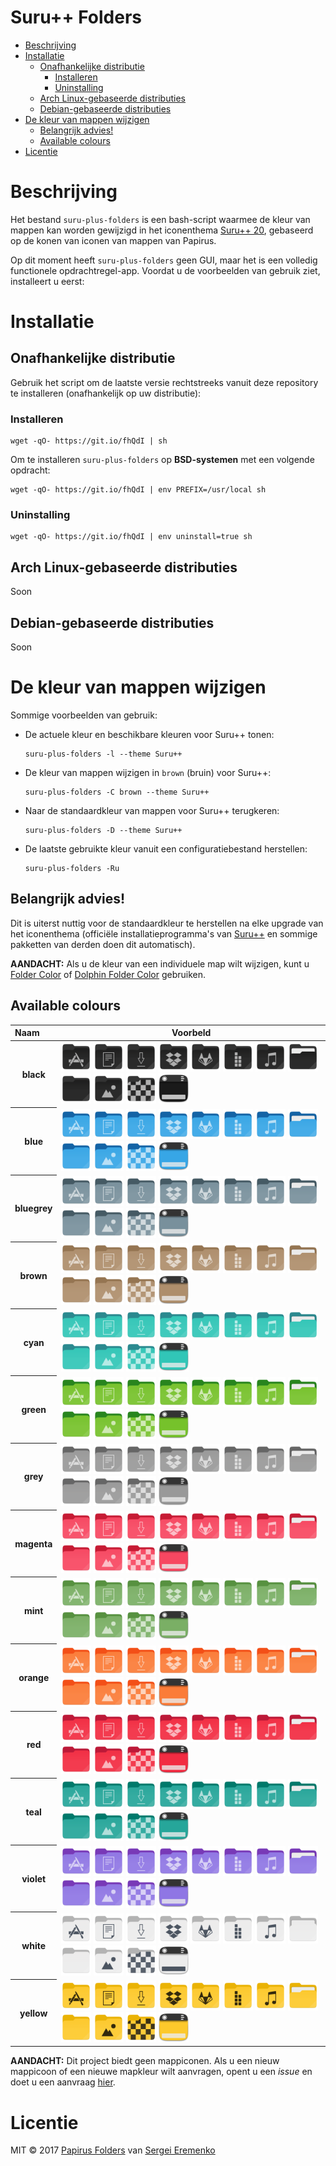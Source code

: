 <h1>Suru++ Folders</h1>

- [Beschrijving](#beschrijving)
- [Installatie](#installatie)
  - [Onafhankelijke distributie](#onafhankelijke-distributie)
    - [Installeren](#installeren)
    - [Uninstalling](#uninstalling)
  - [Arch Linux-gebaseerde distributies](#arch-linux-gebaseerde-distributies)
  - [Debian-gebaseerde distributies](#debian-gebaseerde-distributies)
- [De kleur van mappen wijzigen](#de-kleur-van-mappen-wijzigen)
  - [Belangrijk advies!](#belangrijk-advies)
  - [Available colours](#available-colours)
- [Licentie](#licentie)

# Beschrijving

Het bestand `suru-plus-folders` is een bash-script waarmee de kleur van mappen kan worden gewijzigd in het iconenthema [Suru++ 20](https://github.com/gusbemacbe/suru-plus), gebaseerd op de konen van iconen van mappen van Papirus.

Op dit moment heeft `suru-plus-folders` geen GUI, maar het is een volledig functionele opdrachtregel-app. Voordat u de voorbeelden van gebruik ziet, installeert u eerst:

# Installatie

## Onafhankelijke distributie

Gebruik het script om de laatste versie rechtstreeks vanuit deze repository te installeren (onafhankelijk op uw distributie):

### Installeren

```
wget -qO- https://git.io/fhQdI | sh
```

Om te installeren `suru-plus-folders` op **BSD-systemen** met een volgende opdracht:

```
wget -qO- https://git.io/fhQdI | env PREFIX=/usr/local sh
```

### Uninstalling

```
wget -qO- https://git.io/fhQdI | env uninstall=true sh
```

## Arch Linux-gebaseerde distributies

Soon

## Debian-gebaseerde distributies

Soon

# De kleur van mappen wijzigen

Sommige voorbeelden van gebruik:

- De actuele kleur en beschikbare kleuren voor Suru++ tonen:
    ```
    suru-plus-folders -l --theme Suru++
    ```
- De kleur van mappen wijzigen in `brown` (bruin) voor Suru++:
    ```
    suru-plus-folders -C brown --theme Suru++
    ```
- Naar de standaardkleur van mappen voor Suru++ terugkeren:
    ```
    suru-plus-folders -D --theme Suru++
    ```
- De laatste gebruikte kleur vanuit een configuratiebestand herstellen:
    ```
    suru-plus-folders -Ru
    ```

## Belangrijk advies!

Dit is uiterst nuttig voor de standaardkleur te herstellen na elke upgrade van het iconenthema (officiële installatieprogramma's van [Suru++](https://github.com/gusbemacbe/suru-plus) en sommige pakketten van derden doen dit automatisch).

**AANDACHT:** Als u de kleur van een individuele map wilt wijzigen, kunt u [Folder Color](http://foldercolor.tuxfamily.org) of [Dolphin Folder Color](https://github.com/audoban/dolphin-folder-color) gebruiken.

## Available colours

<table style="margin-left: auto; margin-right: auto;">
  <thead>
    <tr>
      <th style="text-align:left">Naam</th>
      <th style="text-align:center">Voorbeld</th>
    </tr>
  </thead>
  <tbody>
    <tr>
      <th>black</th>
      <td>
        <img src="/images/folder-black-apps.svg" height="48px" width="48px" alt="folder-black-apps">
        <img src="/images/folder-black-documents.svg" height="48px" width="48px" alt="folder-black-documents">
        <img src="/images/folder-black-download.svg" height="48px" width="48px" alt="folder-black-download">
        <img src="/images/folder-black-dropbox.svg" height="48px" width="48px" alt="folder-black-dropbox">
        <img src="/images/folder-black-gitlab.svg" height="48px" width="48px" alt="folder-black-gitlab">
        <img src="/images/folder-black-icons.svg" height="48px" width="48px" alt="folder-black-icons">
        <img src="/images/folder-black-music.svg" height="48px" width="48px" alt="folder-black-music">
        <img src="/images/folder-black-open.svg" height="48px" width="48px" alt="folder-black-open">
        <img src="/images/folder-black.svg" height="48px" width="48px" alt="folder-black">
        <img src="/images/folder-black-pictures.svg" height="48px" width="48px" alt="folder-black-pictures"> 
        <img src="/images/folder-black-visiting.svg" height="48px" width="48px" alt="folder-black-visiting"> 
        <img src="/images/user-black-desktop.svg" height="48px" width="48px" alt="user-black-desktop">
      </td>
    </tr>
    <tr>
      <th>blue</th>
      <td>
        <img src="/images/folder-blue-apps.svg" height="48px" width="48px" alt="folder-blue-apps">
        <img src="/images/folder-blue-documents.svg" height="48px" width="48px" alt="folder-blue-documents">
        <img src="/images/folder-blue-download.svg" height="48px" width="48px" alt="folder-blue-download">
        <img src="/images/folder-blue-dropbox.svg" height="48px" width="48px" alt="folder-blue-dropbox">
        <img src="/images/folder-blue-gitlab.svg" height="48px" width="48px" alt="folder-blue-gitlab">
        <img src="/images/folder-blue-icons.svg" height="48px" width="48px" alt="folder-blue-icons">
        <img src="/images/folder-blue-music.svg" height="48px" width="48px" alt="folder-blue-music">
        <img src="/images/folder-blue-open.svg" height="48px" width="48px" alt="folder-blue-open">
        <img src="/images/folder-blue.svg" height="48px" width="48px" alt="folder-blue">
        <img src="/images/folder-blue-pictures.svg" height="48px" width="48px" alt="folder-blue-pictures"> 
        <img src="/images/folder-blue-visiting.svg" height="48px" width="48px" alt="folder-blue-visiting"> 
        <img src="/images/user-blue-desktop.svg" height="48px" width="48px" alt="user-blue-desktop">
      </td>
    </tr>
    <tr>
      <th>bluegrey</th>
      <td>
        <img src="/images/folder-bluegrey-apps.svg" height="48px" width="48px" alt="folder-bluegrey-apps">
        <img src="/images/folder-bluegrey-documents.svg" height="48px" width="48px" alt="folder-bluegrey-documents">
        <img src="/images/folder-bluegrey-download.svg" height="48px" width="48px" alt="folder-bluegrey-download">
        <img src="/images/folder-bluegrey-dropbox.svg" height="48px" width="48px" alt="folder-bluegrey-dropbox">
        <img src="/images/folder-bluegrey-gitlab.svg" height="48px" width="48px" alt="folder-bluegrey-gitlab">
        <img src="/images/folder-bluegrey-icons.svg" height="48px" width="48px" alt="folder-bluegrey-icons">
        <img src="/images/folder-bluegrey-music.svg" height="48px" width="48px" alt="folder-bluegrey-music">
        <img src="/images/folder-bluegrey-open.svg" height="48px" width="48px" alt="folder-bluegrey-open">
        <img src="/images/folder-bluegrey.svg" height="48px" width="48px" alt="folder-bluegrey">
        <img src="/images/folder-bluegrey-pictures.svg" height="48px" width="48px" alt="folder-bluegrey-pictures"> 
        <img src="/images/folder-bluegrey-visiting.svg" height="48px" width="48px" alt="folder-bluegrey-visiting"> 
        <img src="/images/user-bluegrey-desktop.svg" height="48px" width="48px" alt="user-bluegrey-desktop">
      </td>
    </tr>
    <tr>
      <th>brown</th>
      <td>
        <img src="/images/folder-brown-apps.svg" height="48px" width="48px" alt="folder-brown-apps">
        <img src="/images/folder-brown-documents.svg" height="48px" width="48px" alt="folder-brown-documents">
        <img src="/images/folder-brown-download.svg" height="48px" width="48px" alt="folder-brown-download">
        <img src="/images/folder-brown-dropbox.svg" height="48px" width="48px" alt="folder-brown-dropbox">
        <img src="/images/folder-brown-gitlab.svg" height="48px" width="48px" alt="folder-brown-gitlab">
        <img src="/images/folder-brown-icons.svg" height="48px" width="48px" alt="folder-brown-icons">
        <img src="/images/folder-brown-music.svg" height="48px" width="48px" alt="folder-brown-music">
        <img src="/images/folder-brown-open.svg" height="48px" width="48px" alt="folder-brown-open">
        <img src="/images/folder-brown.svg" height="48px" width="48px" alt="folder-brown">
        <img src="/images/folder-brown-pictures.svg" height="48px" width="48px" alt="folder-brown-pictures"> 
        <img src="/images/folder-brown-visiting.svg" height="48px" width="48px" alt="folder-brown-visiting"> 
        <img src="/images/user-brown-desktop.svg" height="48px" width="48px" alt="user-brown-desktop">
      </td>
    </tr>
    <tr>
      <th>cyan</th>
      <td>
        <img src="/images/folder-cyan-apps.svg" height="48px" width="48px" alt="folder-cyan-apps">
        <img src="/images/folder-cyan-documents.svg" height="48px" width="48px" alt="folder-cyan-documents">
        <img src="/images/folder-cyan-download.svg" height="48px" width="48px" alt="folder-cyan-download">
        <img src="/images/folder-cyan-dropbox.svg" height="48px" width="48px" alt="folder-cyan-dropbox">
        <img src="/images/folder-cyan-gitlab.svg" height="48px" width="48px" alt="folder-cyan-gitlab">
        <img src="/images/folder-cyan-icons.svg" height="48px" width="48px" alt="folder-cyan-icons">
        <img src="/images/folder-cyan-music.svg" height="48px" width="48px" alt="folder-cyan-music">
        <img src="/images/folder-cyan-open.svg" height="48px" width="48px" alt="folder-cyan-open">
        <img src="/images/folder-cyan.svg" height="48px" width="48px" alt="folder-cyan">
        <img src="/images/folder-cyan-pictures.svg" height="48px" width="48px" alt="folder-cyan-pictures"> 
        <img src="/images/folder-cyan-visiting.svg" height="48px" width="48px" alt="folder-cyan-visiting"> 
        <img src="/images/user-cyan-desktop.svg" height="48px" width="48px" alt="user-cyan-desktop">
      </td>
    </tr>
    <tr>
      <th>green</th>
      <td>
        <img src="/images/folder-green-apps.svg" height="48px" width="48px" alt="folder-green-apps">
        <img src="/images/folder-green-documents.svg" height="48px" width="48px" alt="folder-green-documents">
        <img src="/images/folder-green-download.svg" height="48px" width="48px" alt="folder-green-download">
        <img src="/images/folder-green-dropbox.svg" height="48px" width="48px" alt="folder-green-dropbox">
        <img src="/images/folder-green-gitlab.svg" height="48px" width="48px" alt="folder-green-gitlab">
        <img src="/images/folder-green-icons.svg" height="48px" width="48px" alt="folder-green-icons">
        <img src="/images/folder-green-music.svg" height="48px" width="48px" alt="folder-green-music">
        <img src="/images/folder-green-open.svg" height="48px" width="48px" alt="folder-green-open">
        <img src="/images/folder-green.svg" height="48px" width="48px" alt="folder-green">
        <img src="/images/folder-green-pictures.svg" height="48px" width="48px" alt="folder-green-pictures"> 
        <img src="/images/folder-green-visiting.svg" height="48px" width="48px" alt="folder-green-visiting"> 
        <img src="/images/user-green-desktop.svg" height="48px" width="48px" alt="user-green-desktop">
      </td>
    </tr>
    <tr>
      <th>grey</th>
      <td>
        <img src="/images/folder-grey-apps.svg" height="48px" width="48px" alt="folder-grey-apps">
        <img src="/images/folder-grey-documents.svg" height="48px" width="48px" alt="folder-grey-documents">
        <img src="/images/folder-grey-download.svg" height="48px" width="48px" alt="folder-grey-download">
        <img src="/images/folder-grey-dropbox.svg" height="48px" width="48px" alt="folder-grey-dropbox">
        <img src="/images/folder-grey-gitlab.svg" height="48px" width="48px" alt="folder-grey-gitlab">
        <img src="/images/folder-grey-icons.svg" height="48px" width="48px" alt="folder-grey-icons">
        <img src="/images/folder-grey-music.svg" height="48px" width="48px" alt="folder-grey-music">
        <img src="/images/folder-grey-open.svg" height="48px" width="48px" alt="folder-grey-open">
        <img src="/images/folder-grey.svg" height="48px" width="48px" alt="folder-grey">
        <img src="/images/folder-grey-pictures.svg" height="48px" width="48px" alt="folder-grey-pictures"> 
        <img src="/images/folder-grey-visiting.svg" height="48px" width="48px" alt="folder-grey-visiting"> 
        <img src="/images/user-grey-desktop.svg" height="48px" width="48px" alt="user-grey-desktop">
      </td>
    </tr>
    <tr>
      <th>magenta</th>
      <td>
        <img src="/images/folder-magenta-apps.svg" height="48px" width="48px" alt="folder-magenta-apps">
        <img src="/images/folder-magenta-documents.svg" height="48px" width="48px" alt="folder-magenta-documents">
        <img src="/images/folder-magenta-download.svg" height="48px" width="48px" alt="folder-magenta-download">
        <img src="/images/folder-magenta-dropbox.svg" height="48px" width="48px" alt="folder-magenta-dropbox">
        <img src="/images/folder-magenta-gitlab.svg" height="48px" width="48px" alt="folder-magenta-gitlab">
        <img src="/images/folder-magenta-icons.svg" height="48px" width="48px" alt="folder-magenta-icons">
        <img src="/images/folder-magenta-music.svg" height="48px" width="48px" alt="folder-magenta-music">
        <img src="/images/folder-magenta-open.svg" height="48px" width="48px" alt="folder-magenta-open">
        <img src="/images/folder-magenta.svg" height="48px" width="48px" alt="folder-magenta">
        <img src="/images/folder-magenta-pictures.svg" height="48px" width="48px" alt="folder-magenta-pictures"> 
        <img src="/images/folder-magenta-visiting.svg" height="48px" width="48px" alt="folder-magenta-visiting"> 
        <img src="/images/user-magenta-desktop.svg" height="48px" width="48px" alt="user-magenta-desktop">
      </td>
    </tr>
    <tr>
      <th>mint</th>
      <td>
        <img src="/images/folder-mint-apps.svg" height="48px" width="48px" alt="folder-mint-apps">
        <img src="/images/folder-mint-documents.svg" height="48px" width="48px" alt="folder-mint-documents">
        <img src="/images/folder-mint-download.svg" height="48px" width="48px" alt="folder-mint-download">
        <img src="/images/folder-mint-dropbox.svg" height="48px" width="48px" alt="folder-mint-dropbox">
        <img src="/images/folder-mint-gitlab.svg" height="48px" width="48px" alt="folder-mint-gitlab">
        <img src="/images/folder-mint-icons.svg" height="48px" width="48px" alt="folder-mint-icons">
        <img src="/images/folder-mint-music.svg" height="48px" width="48px" alt="folder-mint-music">
        <img src="/images/folder-mint-open.svg" height="48px" width="48px" alt="folder-mint-open">
        <img src="/images/folder-mint.svg" height="48px" width="48px" alt="folder-mint">
        <img src="/images/folder-mint-pictures.svg" height="48px" width="48px" alt="folder-mint-pictures"> 
        <img src="/images/folder-mint-visiting.svg" height="48px" width="48px" alt="folder-mint-visiting"> 
        <img src="/images/user-mint-desktop.svg" height="48px" width="48px" alt="user-mint-desktop">
      </td>
    </tr>
    <tr>
      <th>orange</th>
      <td>
        <img src="/images/folder-orange-apps.svg" height="48px" width="48px" alt="folder-orange-apps">
        <img src="/images/folder-orange-documents.svg" height="48px" width="48px" alt="folder-orange-documents">
        <img src="/images/folder-orange-download.svg" height="48px" width="48px" alt="folder-orange-download">
        <img src="/images/folder-orange-dropbox.svg" height="48px" width="48px" alt="folder-orange-dropbox">
        <img src="/images/folder-orange-gitlab.svg" height="48px" width="48px" alt="folder-orange-gitlab">
        <img src="/images/folder-orange-icons.svg" height="48px" width="48px" alt="folder-orange-icons">
        <img src="/images/folder-orange-music.svg" height="48px" width="48px" alt="folder-orange-music">
        <img src="/images/folder-orange-open.svg" height="48px" width="48px" alt="folder-orange-open">
        <img src="/images/folder-orange.svg" height="48px" width="48px" alt="folder-orange">
        <img src="/images/folder-orange-pictures.svg" height="48px" width="48px" alt="folder-orange-pictures"> 
        <img src="/images/folder-orange-visiting.svg" height="48px" width="48px" alt="folder-orange-visiting"> 
        <img src="/images/user-orange-desktop.svg" height="48px" width="48px" alt="user-orange-desktop">
      </td>
    </tr>
    <tr>
      <th>red</th>
      <td>
        <img src="/images/folder-red-apps.svg" height="48px" width="48px" alt="folder-red-apps">
        <img src="/images/folder-red-documents.svg" height="48px" width="48px" alt="folder-red-documents">
        <img src="/images/folder-red-download.svg" height="48px" width="48px" alt="folder-red-download">
        <img src="/images/folder-red-dropbox.svg" height="48px" width="48px" alt="folder-red-dropbox">
        <img src="/images/folder-red-gitlab.svg" height="48px" width="48px" alt="folder-red-gitlab">
        <img src="/images/folder-red-icons.svg" height="48px" width="48px" alt="folder-red-icons">
        <img src="/images/folder-red-music.svg" height="48px" width="48px" alt="folder-red-music">
        <img src="/images/folder-red-open.svg" height="48px" width="48px" alt="folder-red-open">
        <img src="/images/folder-red.svg" height="48px" width="48px" alt="folder-red">
        <img src="/images/folder-red-pictures.svg" height="48px" width="48px" alt="folder-red-pictures"> 
        <img src="/images/folder-red-visiting.svg" height="48px" width="48px" alt="folder-red-visiting"> 
        <img src="/images/user-red-desktop.svg" height="48px" width="48px" alt="user-red-desktop">
      </td>
    </tr>
    <tr>
      <th>teal</th>
      <td>
        <img src="/images/folder-teal-apps.svg" height="48px" width="48px" alt="folder-teal-apps">
        <img src="/images/folder-teal-documents.svg" height="48px" width="48px" alt="folder-teal-documents">
        <img src="/images/folder-teal-download.svg" height="48px" width="48px" alt="folder-teal-download">
        <img src="/images/folder-teal-dropbox.svg" height="48px" width="48px" alt="folder-teal-dropbox">
        <img src="/images/folder-teal-gitlab.svg" height="48px" width="48px" alt="folder-teal-gitlab">
        <img src="/images/folder-teal-icons.svg" height="48px" width="48px" alt="folder-teal-icons">
        <img src="/images/folder-teal-music.svg" height="48px" width="48px" alt="folder-teal-music">
        <img src="/images/folder-teal-open.svg" height="48px" width="48px" alt="folder-teal-open">
        <img src="/images/folder-teal.svg" height="48px" width="48px" alt="folder-teal">
        <img src="/images/folder-teal-pictures.svg" height="48px" width="48px" alt="folder-teal-pictures"> 
        <img src="/images/folder-teal-visiting.svg" height="48px" width="48px" alt="folder-teal-visiting"> 
        <img src="/images/user-teal-desktop.svg" height="48px" width="48px" alt="user-teal-desktop">
      </td>
    </tr>
    <tr>
      <th>violet</th>
      <td>
        <img src="/images/folder-violet-apps.svg" height="48px" width="48px" alt="folder-violet-apps">
        <img src="/images/folder-violet-documents.svg" height="48px" width="48px" alt="folder-violet-documents">
        <img src="/images/folder-violet-download.svg" height="48px" width="48px" alt="folder-violet-download">
        <img src="/images/folder-violet-dropbox.svg" height="48px" width="48px" alt="folder-violet-dropbox">
        <img src="/images/folder-violet-gitlab.svg" height="48px" width="48px" alt="folder-violet-gitlab">
        <img src="/images/folder-violet-icons.svg" height="48px" width="48px" alt="folder-violet-icons">
        <img src="/images/folder-violet-music.svg" height="48px" width="48px" alt="folder-violet-music">
        <img src="/images/folder-violet-open.svg" height="48px" width="48px" alt="folder-violet-open">
        <img src="/images/folder-violet.svg" height="48px" width="48px" alt="folder-violet">
        <img src="/images/folder-violet-pictures.svg" height="48px" width="48px" alt="folder-violet-pictures"> 
        <img src="/images/folder-violet-visiting.svg" height="48px" width="48px" alt="folder-violet-visiting"> 
        <img src="/images/user-violet-desktop.svg" height="48px" width="48px" alt="user-violet-desktop">
      </td>
    </tr>
    <tr>
      <th>white</th>
      <td>
        <img src="/images/folder-white-apps.svg" height="48px" width="48px" alt="folder-white-apps">
        <img src="/images/folder-white-documents.svg" height="48px" width="48px" alt="folder-white-documents">
        <img src="/images/folder-white-download.svg" height="48px" width="48px" alt="folder-white-download">
        <img src="/images/folder-white-dropbox.svg" height="48px" width="48px" alt="folder-white-dropbox">
        <img src="/images/folder-white-gitlab.svg" height="48px" width="48px" alt="folder-white-gitlab">
        <img src="/images/folder-white-icons.svg" height="48px" width="48px" alt="folder-white-icons">
        <img src="/images/folder-white-music.svg" height="48px" width="48px" alt="folder-white-music">
        <img src="/images/folder-white-open.svg" height="48px" width="48px" alt="folder-white-open">
        <img src="/images/folder-white.svg" height="48px" width="48px" alt="folder-white">
        <img src="/images/folder-white-pictures.svg" height="48px" width="48px" alt="folder-white-pictures"> 
        <img src="/images/folder-white-visiting.svg" height="48px" width="48px" alt="folder-white-visiting"> 
        <img src="/images/user-white-desktop.svg" height="48px" width="48px" alt="user-white-desktop">
      </td>
    </tr>
    <tr>
      <th>yellow</th>
      <td>
        <img src="/images/folder-yellow-apps.svg" height="48px" width="48px" alt="folder-yellow-apps">
        <img src="/images/folder-yellow-documents.svg" height="48px" width="48px" alt="folder-yellow-documents">
        <img src="/images/folder-yellow-download.svg" height="48px" width="48px" alt="folder-yellow-download">
        <img src="/images/folder-yellow-dropbox.svg" height="48px" width="48px" alt="folder-yellow-dropbox">
        <img src="/images/folder-yellow-gitlab.svg" height="48px" width="48px" alt="folder-yellow-gitlab">
        <img src="/images/folder-yellow-icons.svg" height="48px" width="48px" alt="folder-yellow-icons">
        <img src="/images/folder-yellow-music.svg" height="48px" width="48px" alt="folder-yellow-music">
        <img src="/images/folder-yellow-open.svg" height="48px" width="48px" alt="folder-yellow-open">
        <img src="/images/folder-yellow.svg" height="48px" width="48px" alt="folder-yellow">
        <img src="/images/folder-yellow-pictures.svg" height="48px" width="48px" alt="folder-yellow-pictures"> 
        <img src="/images/folder-yellow-visiting.svg" height="48px" width="48px" alt="folder-yellow-visiting"> 
        <img src="/images/user-yellow-desktop.svg" height="48px" width="48px" alt="user-yellow-desktop">
      </td>
    </tr>
  </tbody>
</table>



**AANDACHT:** Dit project biedt geen mappiconen. Als u een nieuw mappicoon of een nieuwe mapkleur wilt aanvragen, opent u een *issue* en doet u een aanvraag [hier](https://github.com/gusbemacbe/suru-plus/issues/new).

# Licentie

MIT © 2017 [Papirus Folders](https://github.com/PapirusDevelopmentTeam/papirus-folders) van [Sergei Eremenko](https://github.com/SmartFinn)
